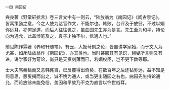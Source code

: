     一四 南园记 

   奭良著《野棠轩摭言》卷三言文中有一则云，“陆放翁为《南园记》《阅古泉记》，皆寓策励之意，今之人使为达官作文，不能尔也。韩败，台评及于放翁，不过以媚弥远耳，亦何足道，而后人往往讥之，虽曲园先生亦为是言。先生至为和平，持论向为通允，此盖涉笔及之，袁子才独不尔，信通人也。”

   前见陈作霖著《养和轩随笔》，有云，大抵苛刻之论，皆自讲学家始，而于文人为尤甚，如斥陆放翁作《南园记》，亦其类也。当时甚服其有见识，憩叟所言则又有进，讲学家好为苛论，尚只是天资刻薄而已，若媚权臣，岂不更下数等耶。

   士大夫骂秦桧而又恶韩侂胄，已反覆得出奇矣，在数百年之后还钻弥远，益不知是何意思，憩叟揭而出之，诚不愧为通人，或当更出随园之右也。曲园先生持论通允，而论放翁未能免俗，盖因和平故乃不克为直言以忤世俗耳。

